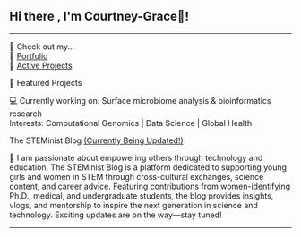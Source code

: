 ## Hi there , I'm Courtney-Grace👋! 

---
  🔗 Check out my...  
📂 [Portfolio](https://github.com/courtneygraceneizer?tab=portfolio)  
💾 [Active Projects](https://github.com/courtneygraceneizer?tab=repositories)  


 🔬 Featured Projects  
 
 💻 Currently working on: Surface microbiome analysis & bioinformatics research  
     Interests: Computational Genomics | Data Science | Global Health    
     
The STEMinist Blog [(Currently Being Updated!)](https://www.instagram.com/thesteministblog/)

🤖 I am passionate about empowering others through technology and education. The STEMinist Blog is a platform dedicated to supporting young girls and women in STEM through cross-cultural exchanges, science content, and career advice. Featuring contributions from women-identifying Ph.D., medical, and undergraduate students, the blog provides insights, vlogs, and mentorship to inspire the next generation in science and technology. Exciting updates are on the way—stay tuned!




---

